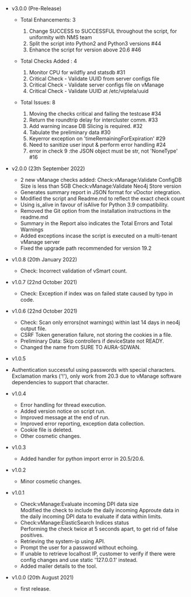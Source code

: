 - v3.0.0 (Pre-Release)
  - Total Enhancements: 3
    1. Change SUCCESS to SUCCESSFUL throughout the script, for uniformity with NMS team
    2. Split the script into Python2 and Python3 versions #44
    3. Enhance the script for version above 20.6 #46

  - Total Checks Added : 4
    1. Monitor CPU for wildfly and statsdb #31
    2. Critical Check - Validate UUID from server configs file
    3. Critical Check - Validate server configs file on vManage
    4. Critical Check - Validate UUID at /etc/viptela/uuid

  - Total Issues: 8
    1. Moving the checks critical and failing the testcase #34
    2. Return the roundtrip delay for intercluster comm. #33
    4. Add warning incase DB Slicing is required. #32
    5. Tabulate the preliminary data #30
    6. Keyerror exception on 'timeRemainingForExpiration' #29
    7. Need to sanitize user input & perform error handling #24
    8. error in check 9 :the JSON object must be str, not 'NoneType' #16

- v2.0.0 (23th September 2022)
  - 2 new vManage checks added:
    Check:vManage:Validate ConfigDB Size is less than 5GB
    Check:vManage:Validate Neo4j Store version
  - Generates summary report in JSON format for vDoctor integration.
  - Modified the script and Readme.md to reflect the exact check count 
  - Using is_alive in favour of isAlive for Python 3.9 compatibility.
  - Removed the Git option from the installation instructions in the readme.md 
  - Summary in the Report also indicates the Total Errors and Total Warnings
  - Added exceptions incase the script is executed on a multi-tenant vManage server
  - Fixed the upgrade path recommended for version 19.2 

- v1.0.8 (20th January 2022)
  - Check: Incorrect validation of vSmart count.
  
- v1.0.7 (22nd October 2021)
  - Check: Exception if index was on failed state caused by typo in code.
  
- v1.0.6 (22nd October 2021)
  - Check: Scan only errors(not warnings) within last 14 days in neo4j output file.
  - CSRF Token generation failure, not storing the cookies in a file.
  - Preliminary Data: Skip controllers if deviceState not READY.
  - Changed the name from SURE TO AURA-SDWAN.

 - v1.0.5 
  - Authentication successful using passwords with special characters. Exclamation marks ('!'), only work from 20.3 due to vManage software dependencies to support that character.

 - v1.0.4
    - Error handling for thread execution.
    - Added version notice on script run.
    - Improved message at the end of run.
    - Improved error reporting, exception data collection.
    - Cookie file is deleted.
    - Other cosmetic changes.
    
 - v1.0.3
    - Added handler for python import error in 20.5/20.6.
  
 - v1.0.2
    - Minor cosmetic changes.
    
- v1.0.1 
  - Check:vManage:Evaluate incoming DPI data size<br>
    Modified the check to include the daily incoming Approute data in the daily incoming DPI data to evaluate if data within limits.
  - Check:vManage:ElasticSearch Indices status<br>
    Performing the check twice at 5 seconds apart, to get rid of false positives.
  - Retrieving the system-ip using API.
  - Prompt the user for a password without echoing.
  - If unable to retrieve localhost IP, customer to verify if there were config changes and use static '127.0.0.1' instead.
  - Added mailer details to the tool.

- v1.0.0 (20th August 2021)
    - first release.